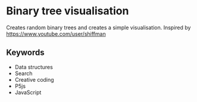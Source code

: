 # Binary tree visualisation

Creates random binary trees and creates a simple visualisation. Inspired by https://www.youtube.com/user/shiffman

## Keywords

- Data structures
- Search
- Creative coding
- P5js
- JavaScript
